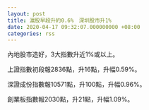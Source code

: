 ```yaml
---
layout: post
title: 滬股早段升約0.6%　深圳股市升1%
date: 2020-04-17 09:32:07.000000000 +08:00
categories: rss
---
```


內地股市造好，3大指數升近1%或以上。

上證指數初段報2836點，升16點，升幅0.59%。

深證成份指數報10571點，升100點，升幅0.96%。

創業板指數報2030點，升21點，升幅1.09%。
